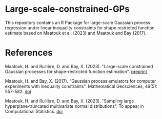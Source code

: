 # Large-scale-constrained-GPs
This repository contains an R Package for large-scale Gaussian process regression under linear inequality constraints for shape restricted function estimate based on Maatouk et al. (2023) and Maatouk and Bay (2017).
# References
Maatouk, H. and Rullière, D. and Bay, X. (2023). "Large-scale constrained Gaussian processes for shape-restricted function estimation". [preprint](https://hal.science/hal-04348962/file/LS-CGP.pdf)

Maatouk, H. and Bay, X. (2017). "Gaussian process emulators for computer experiments with inequality constraints". Mathematical Geosciences, 49(5): 557-582. [doi](https://link.springer.com/article/10.1007/s11004-017-9673-2)

Maatouk, H. and Rullière, D. and Bay, X. (2023). "Sampling large hyperplane‐truncated multivariate normal distributions", To appear in Computational Statistics. [doi](https://link.springer.com/article/10.1007/s00180-023-01416-7)
